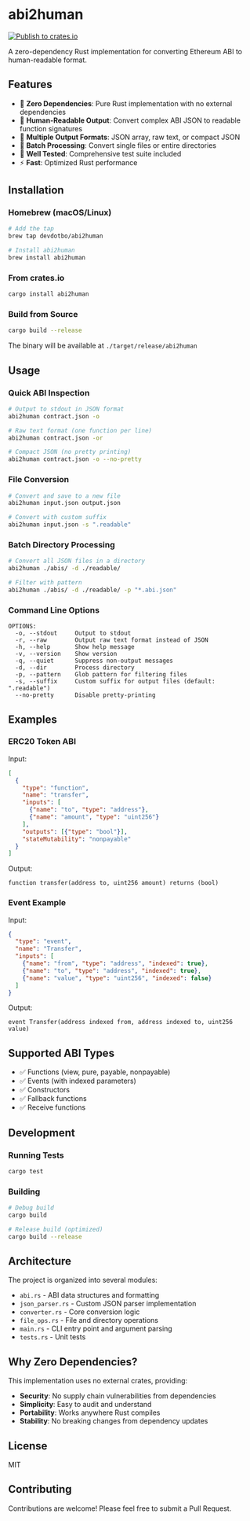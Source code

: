 # abi2human

[![Publish to crates.io](https://github.com/devdotbo/abi2human-rs/actions/workflows/publish.yml/badge.svg)](https://github.com/devdotbo/abi2human-rs/actions/workflows/publish.yml)

A zero-dependency Rust implementation for converting Ethereum ABI to human-readable format.

## Features

- 🚀 **Zero Dependencies**: Pure Rust implementation with no external dependencies
- 📝 **Human-Readable Output**: Convert complex ABI JSON to readable function signatures
- 🎯 **Multiple Output Formats**: JSON array, raw text, or compact JSON
- 📁 **Batch Processing**: Convert single files or entire directories
- 🧪 **Well Tested**: Comprehensive test suite included
- ⚡ **Fast**: Optimized Rust performance

## Installation

### Homebrew (macOS/Linux)

```bash
# Add the tap
brew tap devdotbo/abi2human

# Install abi2human
brew install abi2human
```

### From crates.io

```bash
cargo install abi2human
```

### Build from Source

```bash
cargo build --release
```

The binary will be available at `./target/release/abi2human`

## Usage

### Quick ABI Inspection

```bash
# Output to stdout in JSON format
abi2human contract.json -o

# Raw text format (one function per line)
abi2human contract.json -or

# Compact JSON (no pretty printing)
abi2human contract.json -o --no-pretty
```

### File Conversion

```bash
# Convert and save to a new file
abi2human input.json output.json

# Convert with custom suffix
abi2human input.json -s ".readable"
```

### Batch Directory Processing

```bash
# Convert all JSON files in a directory
abi2human ./abis/ -d ./readable/

# Filter with pattern
abi2human ./abis/ -d ./readable/ -p "*.abi.json"
```

### Command Line Options

```
OPTIONS:
  -o, --stdout     Output to stdout
  -r, --raw        Output raw text format instead of JSON
  -h, --help       Show help message
  -v, --version    Show version
  -q, --quiet      Suppress non-output messages
  -d, --dir        Process directory
  -p, --pattern    Glob pattern for filtering files
  -s, --suffix     Custom suffix for output files (default: ".readable")
  --no-pretty      Disable pretty-printing
```

## Examples

### ERC20 Token ABI

Input:
```json
[
  {
    "type": "function",
    "name": "transfer",
    "inputs": [
      {"name": "to", "type": "address"},
      {"name": "amount", "type": "uint256"}
    ],
    "outputs": [{"type": "bool"}],
    "stateMutability": "nonpayable"
  }
]
```

Output:
```
function transfer(address to, uint256 amount) returns (bool)
```

### Event Example

Input:
```json
{
  "type": "event",
  "name": "Transfer",
  "inputs": [
    {"name": "from", "type": "address", "indexed": true},
    {"name": "to", "type": "address", "indexed": true},
    {"name": "value", "type": "uint256", "indexed": false}
  ]
}
```

Output:
```
event Transfer(address indexed from, address indexed to, uint256 value)
```

## Supported ABI Types

- ✅ Functions (view, pure, payable, nonpayable)
- ✅ Events (with indexed parameters)
- ✅ Constructors
- ✅ Fallback functions
- ✅ Receive functions

## Development

### Running Tests

```bash
cargo test
```

### Building

```bash
# Debug build
cargo build

# Release build (optimized)
cargo build --release
```

## Architecture

The project is organized into several modules:

- `abi.rs` - ABI data structures and formatting
- `json_parser.rs` - Custom JSON parser implementation
- `converter.rs` - Core conversion logic
- `file_ops.rs` - File and directory operations
- `main.rs` - CLI entry point and argument parsing
- `tests.rs` - Unit tests

## Why Zero Dependencies?

This implementation uses no external crates, providing:

- **Security**: No supply chain vulnerabilities from dependencies
- **Simplicity**: Easy to audit and understand
- **Portability**: Works anywhere Rust compiles
- **Stability**: No breaking changes from dependency updates

## License

MIT

## Contributing

Contributions are welcome! Please feel free to submit a Pull Request.